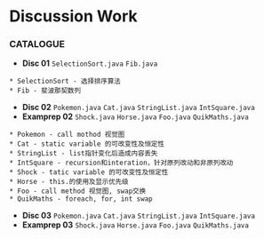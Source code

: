 # Discussion Work

### CATALOGUE
* **Disc 01** `SelectionSort.java` `Fib.java`
```
* SelectionSort - 选择排序算法
* Fib - 斐波那契数列
```

* **Disc 02** `Pokemon.java` `Cat.java` `StringList.java` `IntSquare.java`
* **Examprep 02** `Shock.java` `Horse.java` `Foo.java` `QuikMaths.java`
```
* Pokemon - call mothod 视觉图
* Cat - static variable 的可改变性及恒定性
* StringList - list指针变化后造成内容丢失
* IntSquare - recursion和interation，针对原列改动和非原列改动
* Shock - tatic variable 的可改变性及恒定性
* Horse - this.的使用及显示优先级
* Foo - call method 视觉图, swap交换
* QuikMaths - foreach, for, int swap
```
* **Disc 03** `Pokemon.java` `Cat.java` `StringList.java` `IntSquare.java`
* **Examprep 03** `Shock.java` `Horse.java` `Foo.java` `QuikMaths.java`
